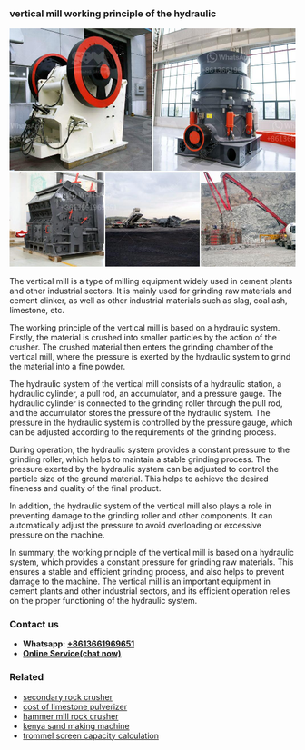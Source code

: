 <h3>vertical mill working principle of the hydraulic</h3><img src='1708497166.jpg' alt=''><p>The vertical mill is a type of milling equipment widely used in cement plants and other industrial sectors. It is mainly used for grinding raw materials and cement clinker, as well as other industrial materials such as slag, coal ash, limestone, etc.</p><p>The working principle of the vertical mill is based on a hydraulic system. Firstly, the material is crushed into smaller particles by the action of the crusher. The crushed material then enters the grinding chamber of the vertical mill, where the pressure is exerted by the hydraulic system to grind the material into a fine powder.</p><p>The hydraulic system of the vertical mill consists of a hydraulic station, a hydraulic cylinder, a pull rod, an accumulator, and a pressure gauge. The hydraulic cylinder is connected to the grinding roller through the pull rod, and the accumulator stores the pressure of the hydraulic system. The pressure in the hydraulic system is controlled by the pressure gauge, which can be adjusted according to the requirements of the grinding process.</p><p>During operation, the hydraulic system provides a constant pressure to the grinding roller, which helps to maintain a stable grinding process. The pressure exerted by the hydraulic system can be adjusted to control the particle size of the ground material. This helps to achieve the desired fineness and quality of the final product.</p><p>In addition, the hydraulic system of the vertical mill also plays a role in preventing damage to the grinding roller and other components. It can automatically adjust the pressure to avoid overloading or excessive pressure on the machine.</p><p>In summary, the working principle of the vertical mill is based on a hydraulic system, which provides a constant pressure for grinding raw materials. This ensures a stable and efficient grinding process, and also helps to prevent damage to the machine. The vertical mill is an important equipment in cement plants and other industrial sectors, and its efficient operation relies on the proper functioning of the hydraulic system.</p><h3>Contact us</h3><ul><li><strong>Whatsapp:&nbsp;<a href="https://wa.me/8613661969651">+8613661969651</a></strong></li><li><a href="https://swt.shibang-china.com/?git&amp;zhl&amp;vertical mill working principle of the hydraulic"><strong>Online Service(chat now)</strong></a></li></ul><h3>Related</h3><ul><li><a href='secondary rock crusher.md'>secondary rock crusher</a></li><li><a href='cost of limestone pulverizer.md'>cost of limestone pulverizer</a></li><li><a href='hammer mill rock crusher.md'>hammer mill rock crusher</a></li><li><a href='kenya sand making machine.md'>kenya sand making machine</a></li><li><a href='trommel screen capacity calculation.md'>trommel screen capacity calculation</a></li></ul>